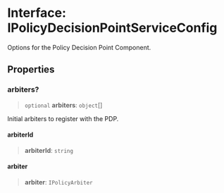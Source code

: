# Interface: IPolicyDecisionPointServiceConfig

Options for the Policy Decision Point Component.

## Properties

### arbiters?

> `optional` **arbiters**: `object`[]

Initial arbiters to register with the PDP.

#### arbiterId

> **arbiterId**: `string`

#### arbiter

> **arbiter**: `IPolicyArbiter`
